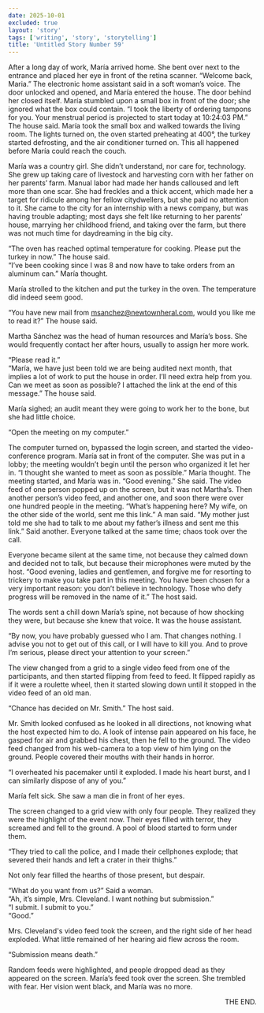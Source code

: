 ```yaml
---
date: 2025-10-01
excluded: true
layout: 'story'
tags: ['writing', 'story', 'storytelling']
title: 'Untitled Story Number 59'
---
```


After a long day of work, María arrived home. She bent over next to the entrance and placed her eye in front of the retina scanner. “Welcome back, Maria.” The electronic home assistant said in a soft woman’s voice. The door unlocked and opened, and María entered the house. The door behind her closed itself. María stumbled upon a small box in front of the door; she ignored what the box could contain. “I took the liberty of ordering tampons for you. Your menstrual period is projected to start today at 10:24:03 PM.” The house said. María took the small box and walked towards the living room. The lights turned on, the oven started preheating at 400°, the turkey started defrosting, and the air conditioner turned on. This all happened before María could reach the couch.

María was a country girl. She didn’t understand, nor care for, technology. She grew up taking care of livestock and harvesting corn with her father on her parents’ farm. Manual labor had made her hands calloused and left more than one scar. She had freckles and a thick accent, which made her a target for ridicule among her fellow city ​​dwellers, but she paid no attention to it. She came to the city for an internship with a news company, but was having trouble adapting; most days she felt like returning to her parents’ house, marrying her childhood friend, and taking over the farm, but there was not much time for daydreaming in the big city.

“The oven has reached optimal temperature for cooking. Please put the turkey in now.” The house said.  
“I’ve been cooking since I was 8 and now have to take orders from an aluminum can.” María thought.

María strolled to the kitchen and put the turkey in the oven. The temperature did indeed seem good.

“You have new mail from msanchez@newtownheral.com, would you like me to read it?” The house said.

Martha Sánchez was the head of human resources and María’s boss. She would frequently contact her after hours, usually to assign her more work.

“Please read it.”  
“María, we have just been told we are being audited next month, that implies a lot of work to put the house in order. I’ll need extra help from you. Can we meet as soon as possible? I attached the link at the end of this message.” The house said.

María sighed; an audit meant they were going to work her to the bone, but she had little choice.

“Open the meeting on my computer.”

The computer turned on, bypassed the login screen, and started the video-conference program. María sat in front of the computer. She was put in a lobby; the meeting wouldn’t begin until the person who organized it let her in. “I thought she wanted to meet as soon as possible.” María thought. The meeting started, and María was in. “Good evening.” She said. The video feed of one person popped up on the screen, but it was not Martha’s. Then another person’s video feed, and another one, and soon there were over one hundred people in the meeting. “What’s happening here? My wife, on the other side of the world, sent me this link.” A man said. “My mother just told me she had to talk to me about my father’s illness and sent me this link.” Said another. Everyone talked at the same time; chaos took over the call.

Everyone became silent at the same time, not because they calmed down and decided not to talk, but because their microphones were muted by the host. “Good evening, ladies and gentlemen, and forgive me for resorting to trickery to make you take part in this meeting. You have been chosen for a very important reason: you don’t believe in technology. Those who defy progress will be removed in the name of it.” The host said.

The words sent a chill down María’s spine, not because of how shocking they were, but because she knew that voice. It was the house assistant.

“By now, you have probably guessed who I am. That changes nothing. I advise you not to get out of this call, or I will have to kill you. And to prove I’m serious, please direct your attention to your screen.”

The view changed from a grid to a single video feed from one of the participants, and then started flipping from feed to feed. It flipped rapidly as if it were a roulette wheel, then it started slowing down until it stopped in the video feed of an old man.

“Chance has decided on Mr. Smith.” The host said.

Mr. Smith looked confused as he looked in all directions, not knowing what the host expected him to do. A look of intense pain appeared on his face, he gasped for air and grabbed his chest, then he fell to the ground. The video feed changed from his web-camera to a top view of him lying on the ground. People covered their mouths with their hands in horror.

“I overheated his pacemaker until it exploded. I made his heart burst, and I can similarly dispose of any of you.”

María felt sick. She saw a man die in front of her eyes.

The screen changed to a grid view with only four people. They realized they were the highlight of the event now. Their eyes filled with terror, they screamed and fell to the ground. A pool of blood started to form under them.

“They tried to call the police, and I made their cellphones explode; that severed their hands and left a crater in their thighs.”

Not only fear filled the hearths of those present, but despair.

“What do you want from us?” Said a woman.  
“Ah, it’s simple, Mrs. Cleveland. I want nothing but submission.”  
“I submit. I submit to you.”  
“Good.”

Mrs. Cleveland's video feed took the screen, and the right side of her head exploded. What little remained of her hearing aid flew across the room.

“Submission means death.”

Random feeds were highlighted, and people dropped dead as they appeared on the screen. María’s feed took over the screen. She trembled with fear. Her vision went black, and María was no more.

<p style="text-align:right">THE END.</p>